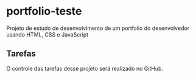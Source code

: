 # portfolio-teste
Projeto de estudo de desenvolvimento de um portfolio do desenvolvedor usando HTML, CSS e JavaScript

## Tarefas
O controle das tarefas desse projeto será realizado no GitHub.
